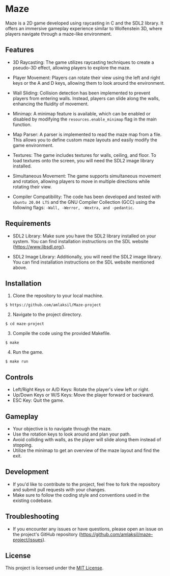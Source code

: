 # Maze

Maze is a 2D game developed using raycasting in C and the SDL2 library. It offers an immersive gameplay experience similar to Wolfenstein 3D, where players navigate through a maze-like environment.

## Features

- 3D Raycasting: The game utilizes raycasting techniques to create a pseudo-3D effect, allowing players to explore the maze.

- Player Movement: Players can rotate their view using the left and right keys or the A and D keys, allowing them to look around the environment.

- Wall Sliding: Collision detection has been implemented to prevent players from entering walls. Instead, players can slide along the walls, enhancing the fluidity of movement.

- Minimap: A minimap feature is available, which can be enabled or disabled by modifying the `resources.enable_minimap` flag in the main function.

- Map Parser: A parser is implemented to read the maze map from a file. This allows you to define custom maze layouts and easily modify the game environment.

- Textures: The game includes textures for walls, ceiling, and floor. To load textures onto the screen, you will need the SDL2 image library installed.

- Simultaneous Movement: The game supports simultaneous movement and rotation, allowing players to move in multiple directions while rotating their view.

- Compiler Compatibility: The code has been developed and tested with `ubuntu 20.04 LTS` and the GNU Compiler Collection (GCC) using the following flags: `-Wall, -Werror, -Wextra, and -pedantic`.

## Requirements

- SDL2 Library: Make sure you have the SDL2 library installed on your system. You can find installation instructions on the SDL website (https://www.libsdl.org/).

- SDL2 Image Library: Additionally, you will need the SDL2 image library. You can find installation instructions on the SDL website mentioned above.

## Installation

1. Clone the repository to your local machine.
```
$ https://github.com/amlaksil/Maze-project
```
2. Navigate to the project directory.
```
$ cd maze-project
```
3. Compile the code using the provided Makefile.
```
$ make
```
4. Run the game.
```
$ make run
```
## Controls

- Left/Right Keys or A/D Keys: Rotate the player's view left or right.
- Up/Down Keys or W/S Keys: Move the player forward or backward.
- ESC Key: Quit the game.

## Gameplay

- Your objective is to navigate through the maze.
- Use the rotation keys to look around and plan your path.
- Avoid colliding with walls, as the player will slide along them instead of stopping.
- Utilize the minimap to get an overview of the maze layout and find the exit.

## Development

- If you'd like to contribute to the project, feel free to fork the repository and submit pull requests with your changes.
- Make sure to follow the coding style and conventions used in the existing codebase.

## Troubleshooting

- If you encounter any issues or have questions, please open an issue on the project's GitHub repository (https://github.com/amlaksil/maze-project/issues).

## License

This project is licensed under the [MIT License](https://mit-license.org/amlaksil).
